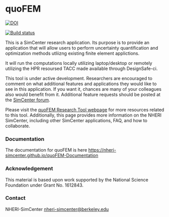 # quoFEM

[![DOI](https://zenodo.org/badge/DOI/10.5281/zenodo.3466061.svg)](https://doi.org/10.5281/zenodo.3466061)

[![Build status](https://ci.appveyor.com/api/projects/status/oc421ri6ts88dci0?svg=true)](https://ci.appveyor.com/project/fmckenna/quofem)

This is a SimCenter research application. Its purpose is to provide
an application that will allow users to perform uncertainty
quantification and optimization methods utliizng existing finite
element applictions.

It will run the computations locally utilizing laptop/desktop or
remotely utilizing the HPR resoursed TACC made available through DesignSafe-ci.

This tool is under active development. Researchers are encouraged to comment on what additional features and applications they would like to see in this application. If you want it, chances are many of your colleagues also would benefit from it. Additional feature requests should be posted at the [SimCenter forum](https://simcenter-messageboard.designsafe-ci.org/smf/index.php?board=4.0).

Please visit the [quoFEM Research Tool webpage](https://simcenter.designsafe-ci.org/research-tools/quofem-application/)
for more resources related to this tool. Additionally, this page
provides more information on the NHERI SimCenter, including other SimCenter
applications, FAQ, and how to collaborate.

### Documentation

The documentation for quoFEM is here https://nheri-simcenter.github.io/quoFEM-Documentation 

### Acknowledgement

This material is based upon work supported by the National Science Foundation under Grant No. 1612843.

### Contact

NHERI-SimCenter nheri-simcenter@berkeley.edu

